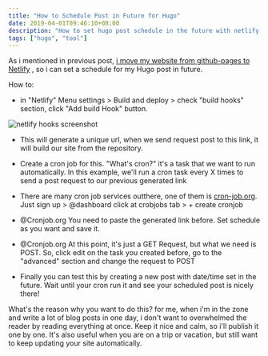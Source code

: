 ```yaml
---
title: "How to Schedule Post in Future for Hugo"
date: 2019-04-01T09:46:10+08:00
description: "How to set hugo post schedule in the future with netlify and cron task"
tags: ["hugo", "tool"]
---
```


As i mentioned in previous post, [i move my website from github-pages to Netlify](/move-my-hugo-site-from-github-pages-to-netlify/) , so i can set a schedule for my Hugo post in future.

How to:

- in "Netlify" Menu settings > Build and deploy > check "build hooks" section, click "Add build Hook" button.

![netlify hooks screenshot](https://res.cloudinary.com/dr1pp4pqp/image/upload/v1554076812/blog/Screen_Shot_2019-04-01_at_7.59.15_AM.jpg)

- This will generate a unique url, when we send request post to this link, it will build our site from the repository.

- Create a cron job for this. "What's cron?" it's a task that we want to run automatically. In this example, we'll run a cron task every X times to send a post request to our previous generated link

- There are many cron job services outthere, one of them is [cron-job.org](https://cron-job.org). Just sign up > @dashboard click at crobjobs tab > + create cronjob

- @Cronjob.org You need to paste the generated link before. Set schedule as you want and save it.

- @Cronjob.org At this point, it's just a GET Request, but what we need is POST. So, click edit on the task you created before, go to the "advanced" section and change the request to POST

- Finally you can test this by creating a new post with date/time set in the future. Wait until your cron run it and see your scheduled post is nicely there!

What's the reason why you want to do this? for me, when i'm in the zone and write a lot of blog posts in one day, i don't want to overwhelmed the reader by reading everything at once. Keep it nice and calm, so i'll publish it one by one. It's also useful when you are on a trip or vacation, but still want to keep updating your site automatically.